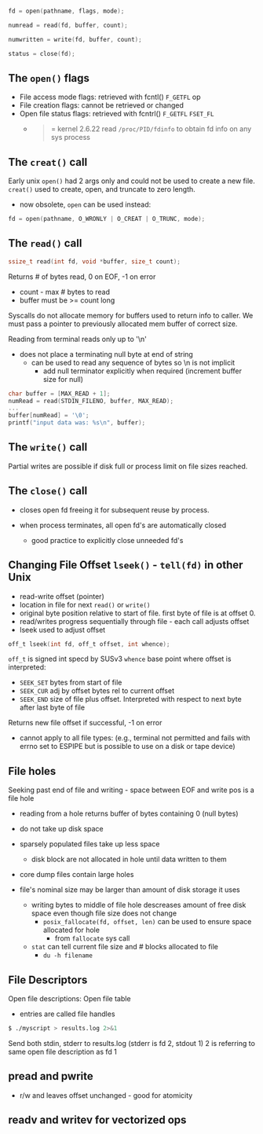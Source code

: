 ```c

fd = open(pathname, flags, mode);

numread = read(fd, buffer, count);

numwritten = write(fd, buffer, count);

status = close(fd);
```


The `open()` flags
------------------

* File access mode flags: retrieved with fcntl() `F_GETFL` op
* File creation flags: cannot be retrieved or changed
* Open file status flags: retrieved with fcntrl() `F_GETFL` `FSET_FL`
    * >= kernel 2.6.22 read `/proc/PID/fdinfo` to obtain fd info on any sys process

The `creat()` call
------------------

Early unix `open()` had 2 args only and could not be used to create a new file.
`creat()` used to create, open, and truncate to zero length.

* now obsolete, `open` can be used instead:
```c
fd = open(pathname, O_WRONLY | O_CREAT | O_TRUNC, mode);
```

The `read()` call
-----------------

```c
ssize_t read(int fd, void *buffer, size_t count);
```
Returns # of bytes read, 0 on EOF, -1 on error

* count - max # bytes to read
* buffer must be >= count long

Syscalls do not allocate memory for buffers used to return info to caller.
We must pass a pointer to previously allocated mem buffer of correct size.

Reading from terminal reads only up to '\n'

* does not place a terminating null byte at end of string
    * can be used to read any sequence of bytes so \n is not implicit
        * add null terminator explicitly when required (increment buffer size for null)


```c
char buffer = [MAX_READ + 1];
numRead = read(STDIN_FILENO, buffer, MAX_READ);
...
buffer[numRead] = '\0';
printf("input data was: %s\n", buffer);
```

The `write()` call
------------------

Partial writes are possible if disk full or process limit on file sizes reached.


The `close()` call
------------------

* closes open fd freeing it for subsequent reuse by process.

* when process terminates, all open fd's are automatically closed
    * good practice to explicitly close unneeded fd's


Changing File Offset `lseek()` - `tell(fd)` in other Unix
------------------------------

* read-write offset (pointer)
* location in file for next `read()` or `write()`
* original byte position relative to start of file. first byte of file is at offset 0.
* read/writes progress sequentially through file - each call adjusts offset
* lseek used to adjust offset

```c
off_t lseek(int fd, off_t offset, int whence);
```
`off_t` is signed int specd by SUSv3
`whence` base point where offset is interpreted:
  * `SEEK_SET` bytes from start of file
  * `SEEK_CUR` adj by offset bytes rel to current offset
  * `SEEK_END` size of file plus offset. Interpreted with respect to next byte after last byte of file

Returns new file offset if successful, -1 on error

* cannot apply to all file types: (e.g., terminal not permitted and fails with errno set to ESPIPE but is possible to use on a disk or tape device)


File holes
----------

Seeking past end of file and writing - space between EOF and write pos is a file hole

* reading from a hole returns buffer of bytes containing 0 (null bytes)
* do not take up disk space

* sparsely populated files take up less space
  * disk block are not allocated in hole until data written to them

* core dump files contain large holes

* file's nominal size may be larger than amount of disk storage it uses
    * writing bytes to middle of file hole descreases amount of free disk space even though file size does not change
        * `posix_fallocate(fd, offset, len)` can be used to ensure space allocated for hole
            * from `fallocate` sys call
    * `stat` can tell current file size and # blocks allocated to file
        * `du -h filename`

File Descriptors
----------------

Open file descriptions: Open file table
  * entries are called file handles


```bash
$ ./myscript > results.log 2>&1
```
Send both stdin, stderr to results.log (stderr is fd 2, stdout 1)
2 is referring to same open file description as fd 1


pread and pwrite
----------------

* r/w and leaves offset unchanged - good for atomicity


readv and writev for vectorized ops
-----------------------------------


